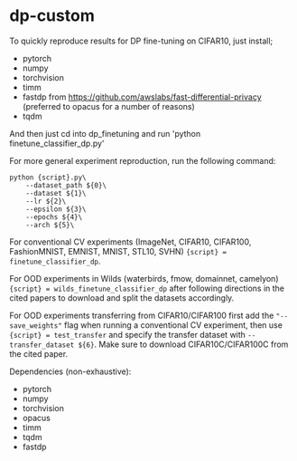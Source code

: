 # dp-custom
To quickly reproduce results for DP fine-tuning on CIFAR10, just install;
  - pytorch
  - numpy
  - torchvision
  - timm
  - fastdp from https://github.com/awslabs/fast-differential-privacy (preferred to opacus for a number of reasons)
  - tqdm

And then just cd into dp_finetuning and run 'python finetune_classifier_dp.py' 

For more general experiment reproduction, run the following command:

```
python {script}.py\
    --dataset_path ${0}\
    --dataset ${1}\
    --lr ${2}\
    --epsilon ${3}\
    --epochs ${4}\
    --arch ${5}\
```

For conventional CV experiments (ImageNet, CIFAR10, CIFAR100, FashionMNIST, EMNIST, MNIST, STL10, SVHN) `{script} = finetune_classifier_dp`.

For OOD experiments in Wilds (waterbirds, fmow, domainnet, camelyon) `{script} = wilds_finetune_classifier_dp` after following directions in the cited papers to download and split the datasets accordingly.

For OOD experiments transferring from CIFAR10/CIFAR100 first add the `"--save_weights"` flag when running a conventional CV experiment, then use `{script} = test_transfer` and specify the transfer dataset with `--transfer_dataset ${6}`. Make sure to download CIFAR10C/CIFAR100C from the cited paper.

Dependencies (non-exhaustive):
  - pytorch
  - numpy
  - torchvision
  - opacus
  - timm
  - tqdm
  - fastdp
